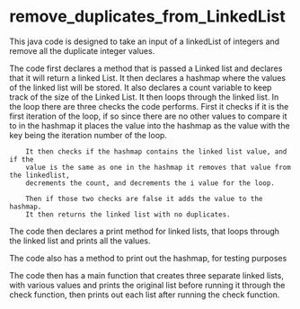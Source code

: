 # remove_duplicates_from_LinkedList

This java code is designed to take an input of a linkedList of integers and remove all the duplicate integer values. 

The code first declares a method that is passed a Linked list and declares that it will return a linked List.
  It then declares a hashmap where the values of the linked list will be stored. It also declares a count variable
  to keep track of the size of the Linked List. It then loops through the linked list. In the loop there
  are three checks the code performs. 
        First it checks if it is the first iteration of the loop, if so since
        there are no other values to compare it to in the hashmap it places the 
        value into the hashmap as the value with the key being the iteration number of the loop.
        
        It then checks if the hashmap contains the linked list value, and if the 
        value is the same as one in the hashmap it removes that value from the linkedlist,
        decrements the count, and decrements the i value for the loop. 
        
        Then if those two checks are false it adds the value to the hashmap. 
        It then returns the linked list with no duplicates.
 
The code then declares a print method for linked lists, that loops through the linked list and prints all the values.

The code also has a method to print out the hashmap, for testing purposes

The code then has a main function that creates three separate linked lists, with various values and prints the 
  original list before running it through the check function, then prints out each list after running the check function.

